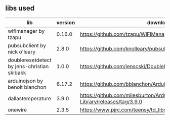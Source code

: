 
## libs used

| lib | version | download |
| ---- | ---- | ---- |
|wifimanager by tzapu | 0.16.0 | https://github.com/tzapu/WiFiManager/releases/tag/0.16.0 |
|pubsubclient by nick o'leary | 2.8.0 | https://github.com/knolleary/pubsubclient/releases/tag/v2.8 |
|doubleresetdetect by jens-christian skibakk | 1.0.0 | https://github.com/jenscski/DoubleResetDetect/releases/tag/1.0.0 |
|arduinojson by benoit blanchon | 6.17.2 | https://github.com/bblanchon/ArduinoJson/releases/tag/v6.17.2 |
|dallastemperature | 3.9.0 | https://github.com/milesburton/Arduino-Temperature-Control-Library/releases/tag/3.9.0 |
|onewire | 2.3.5 | https://www.pjrc.com/teensy/td_libs_OneWire.html|
